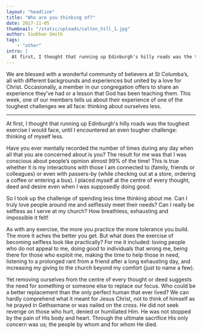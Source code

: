 ```yaml
---
layout: "headline"
title: "Who are you thinking of?"
date: 2017-11-05
thumbnail: "/static/uploads/calton_hill_1.jpg"
author: Siobhan Smith
tags: 
    - "other"
intro: |
  At first, I thought that running up Edinburgh's hilly roads was the toughest exercise I would face, until I encountered an even tougher challenge: thinking of myself less.
---
```

We are blessed with a wonderful community of believers at St Columba’s, all with different backgrounds and experiences but united by a love for Christ.
Occasionally, a member in our congregation offers to share an experience they’ve had or a lesson that God has been teaching them.
This week, one of our members tells us about their experience of one of the toughest challenges we all face: thinking about ourselves less.

<hr>

At first, I thought that running up Edinburgh's hilly roads was the toughest exercise I would face, until I encountered an even tougher challenge: thinking of myself less.

Have you ever mentally recorded the number of times during any day when all that you are concerned about is you?
The result for me was that I was conscious about people’s opinion almost 99% of the time!
This is true whether it is my interactions with those I am connected to (family, friends or colleagues) or even with passers-by (while checking out at a store, ordering a coffee or entering a bus).
I placed myself at the centre of every thought, deed and desire even when I was supposedly doing good.

So I took up the challenge of spending less time thinking about me.
Can I truly love people around me and selflessly meet their needs?
Can I really be selfless as I serve at my church?
How breathless, exhausting and impossible it felt!

As with any exercise, the more you practice the more tolerance you build.
The more it aches the better you get.
But what does the exercise of becoming selfless look like practically?
For me it included: loving people who do not appeal to me, doing good to individuals that wrong me, being there for those who exploit me, making the time to help those in need, listening to a prolonged rant from a friend after a long exhausting day, and increasing my giving to the church beyond my comfort (just to name a few).

Yet removing ourselves from the centre of every thought or deed suggests the need for something or someone else to replace our focus.
Who could be a better replacement than the only perfect human that ever lived?
We can hardly comprehend what it meant for Jesus Christ, not to think of himself as he prayed in Gethsemane or was nailed on the cross.
He did not seek revenge on those who hurt, denied or humiliated Him.
He was not stopped by the pain of His body and heart.
Through the ultimate sacrifice His only concern was us; the people by whom and for whom He died.
